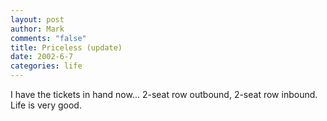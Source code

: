 ```yaml
--- 
layout: post
author: Mark
comments: "false"
title: Priceless (update)
date: 2002-6-7
categories: life
---
```

I have the tickets in hand now... 2-seat row outbound, 2-seat row inbound.
Life is very good.


